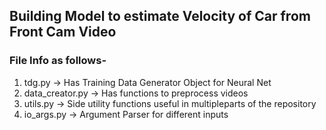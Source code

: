 ## Building Model to estimate Velocity of Car from Front Cam Video

### File Info as follows-
1. tdg.py -> Has Training Data Generator Object for Neural Net
2. data_creator.py -> Has functions to preprocess videos
3. utils.py -> Side utility functions useful in multipleparts of the repository
4. io_args.py -> Argument Parser for different inputs
